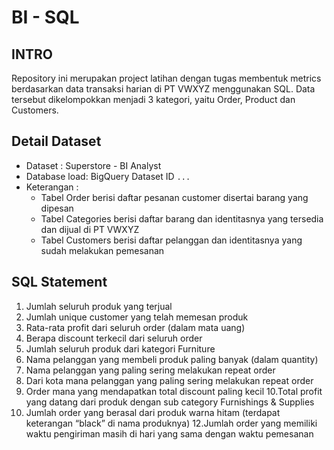 # BI - SQL

## INTRO

Repository ini merupakan project latihan dengan tugas membentuk metrics berdasarkan data transaksi harian di PT VWXYZ menggunakan SQL. Data tersebut dikelompokkan menjadi 3 kategori, yaitu Order, Product dan Customers.

## Detail Dataset

- Dataset : Superstore - BI Analyst
- Database load: BigQuery Dataset ID `...`
- Keterangan :
    - Tabel Order berisi daftar pesanan customer disertai barang yang dipesan
    - Tabel Categories berisi daftar barang dan identitasnya yang tersedia dan dijual di PT VWXYZ
    - Tabel Customers berisi daftar pelanggan dan identitasnya yang sudah melakukan pemesanan

## SQL Statement

1. Jumlah seluruh produk yang terjual
2. Jumlah unique customer yang telah memesan produk
3. Rata-rata profit dari seluruh order (dalam mata uang)
4. Berapa discount terkecil dari seluruh order
5. Jumlah seluruh produk dari kategori Furniture
6. Nama pelanggan yang membeli produk paling banyak (dalam quantity)
7. Nama pelanggan yang paling sering melakukan repeat order
8. Dari kota mana pelanggan yang paling sering melakukan repeat order
9. Order mana yang mendapatkan total discount paling kecil
10.Total profit yang datang dari produk dengan sub category Furnishings & Supplies
11. Jumlah order yang berasal dari produk warna hitam (terdapat keterangan “black” di nama produknya)
12.Jumlah order yang memiliki waktu pengiriman masih di hari yang sama dengan waktu pemesanan
